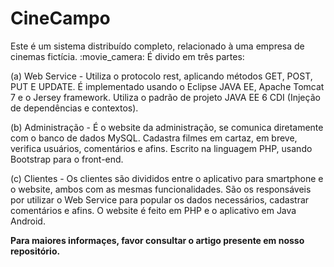 <h1> CineCampo </h1>
Este é um sistema distribuído completo, relacionado à uma empresa de cinemas fictícia. :movie_camera:
É divido em três partes:

(a) Web Service -  Utiliza o protocolo rest, aplicando métodos GET, POST, PUT E UPDATE. É implementado usando o Eclipse JAVA EE, Apache Tomcat 7 e o Jersey framework. Utiliza o padrão de projeto JAVA EE 6 CDI (Injeção de dependências e contextos).

(b) Administração - É o website da administração, se comunica diretamente com o banco de dados MySQL. Cadastra filmes em cartaz, em breve, verifica usuários, comentários e afins. Escrito na linguagem PHP, usando Bootstrap para o front-end. 

(c) Clientes - Os clientes são divididos entre o aplicativo para smartphone e o website, ambos com as mesmas funcionalidades. São os responsáveis por utilizar o Web Service para popular os dados necessários, cadastrar comentários e afins. O website é feito em PHP e o aplicativo em Java Android.

__Para maiores informaçes, favor consultar o artigo presente em nosso repositório.__
